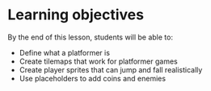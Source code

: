 # Learning objectives

By the end of this lesson, students will be able to:

- Define what a platformer is
- Create tilemaps that work for platformer games
- Create player sprites that can jump and fall realistically
- Use placeholders to add coins and enemies
